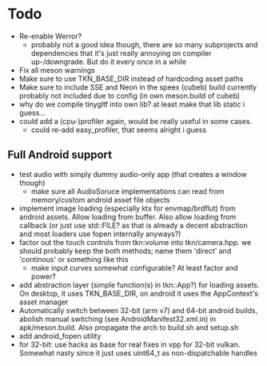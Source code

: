 Todo
=====

- Re-enable Werror?
	- probably not a good idea though, there are so many subprojects
	  and dependencies that it's just really annoying on compiler
	  up-/downgrade. But do it every once in a while
- Fix all meson warnings
- Make sure to use TKN_BASE_DIR instead of hardcoding asset paths
- Make sure to include SSE and Neon in the speex (cubeb) build
  currently probably not included due to config
  (in own meson.build of cubeb)
- why do we compile tinygltf into own lib? at least make that
  lib static i guess...
- could add a (cpu-)profiler again, would be really useful in
  some cases.
  	- could re-add easy_profiler, that seems alright i guess

## Full Android support

- test audio with simply dummy audio-only app (that creates a window though)
	- make sure all AudioSoruce implementations can read from memory/custom
	  android asset file objects
- implement image loading (especially ktx for envmap/brdflut) from
  android assets. Allow loading from buffer.
  Also allow loading from callback (or just use std::FILE? as that is
  already a decent abstraction and most loaders use fopen internally
  anyways?)
- factor out the touch controls from tkn:volume into tkn/camera.hpp.
  we should probably keep the both methods; name them 'direct' and 'continous'
  or something like this
  	- make input curves somewhat configurable? At least factor and power?
- add abstraction layer (simple function(s) in tkn::App?) for loading assets.
  On desktop, it uses TKN_BASE_DIR, on android it uses the AppContext's
  asset manager
- Automatically switch between 32-bit (arm v7) and 64-bit android builds,
  abolish manual switching (see AndroidManifest32.xml.in) in apk/meson.build.
  Also propagate the arch to build.sh and setup.sh
- add android_fopen utility
- for 32-bit: use hacks as base for real fixes in vpp for 32-bit vulkan.
  Somewhat nasty since it just uses uint64_t as non-dispatchable handles
